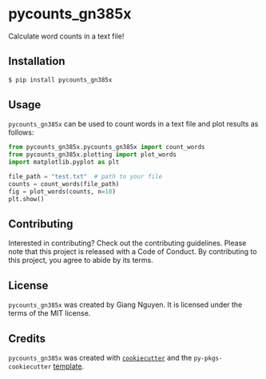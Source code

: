 # pycounts_gn385x

Calculate word counts in a text file!

## Installation

```bash
$ pip install pycounts_gn385x
```

## Usage

`pycounts_gn385x` can be used to count words in a text file and plot results
as follows:

```python
from pycounts_gn385x.pycounts_gn385x import count_words
from pycounts_gn385x.plotting import plot_words
import matplotlib.pyplot as plt

file_path = "test.txt"  # path to your file
counts = count_words(file_path)
fig = plot_words(counts, n=10)
plt.show()
```

## Contributing

Interested in contributing? Check out the contributing guidelines. 
Please note that this project is released with a Code of Conduct. 
By contributing to this project, you agree to abide by its terms.

## License

`pycounts_gn385x` was created by Giang Nguyen. It is licensed under the terms
of the MIT license.

## Credits

`pycounts_gn385x` was created with 
[`cookiecutter`](https://cookiecutter.readthedocs.io/en/latest/) and 
the `py-pkgs-cookiecutter` 
[template](https://github.com/py-pkgs/py-pkgs-cookiecutter).